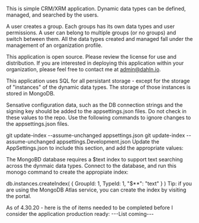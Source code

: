 This is simple CRM/XRM application. Dynamic data types can be defined, managed, and searched by the users. 

A user creates a group. Each groups has its own data types and user permissions. A user can belong to multiple groups (or no groups) and switch between them. All the data types created and managed fall under the management of an organization profile.

This application is open source. Please review the license for use and distribution. If you are interested in deploying this application within your organization, please feel free to contact me at admin@dahln.io.

This application uses SQL for all persistant storage - except for the storage of "instances" of the dynamic data types. The storage of those instances is stored in MongoDB.

Sensative configuration data, such as the DB connection strings and the signing key should be added to the appsettings.json files. Do not check in these values to the repo. Use the following commands to ignore changes to the appsettings.json files.

git update-index --assume-unchanged appsettings.json
git update-index --assume-unchanged appsettings.Development.json
Update the AppSettings.json to include this section, and add the appropriate values:

The MongoBD database requires a $text index to support text searching across the dynmaic data types. Connect to the database, and run this monogo command to create the appropiate index:

db.instances.createIndex( { GroupId: 1, TypeId: 1, "$**": "text" } )
Tip: if you are using the MongoDB Atlas service, you can create the index by visiting the portal.

As of 4.30.20 - here is the of items needed to be completed before I consider the application production ready:
---List coming---
